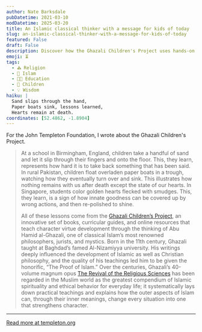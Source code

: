 ```yaml
---
author: Nate Barksdale
pubDatetime: 2021-03-10
modDatetime: 2025-03-20
title: An Islamic classical thinker with a message for kids of today
slug: an-islamic-classical-thinker-with-a-message-for-kids-of-today
featured: False
draft: False
description: Discover how the Ghazali Children's Project uses hands-on lessons, like spilling sand, to teach profound spiritual and ethical concepts to children.
emoji: ⏳
tags:
  - ⛪ Religion
  - 🌙 Islam
  - 👩‍🏫 Education
  - 👶 Children
  - 💡 Wisdom
haiku: |
  Sand slips through the hand,
  Paper boats sink, lessons learned,
  Hearts remain at death.
coordinates: [52.4862, -1.8904]
---
```


For the John Templeton Foundation, I wrote about the Ghazali Children's Project.

> At a school in Birmingham, England, children take a handful of sand and let it slip through their fingers and onto the floor. This, they learn, represents how hard it is to take back something that has been said. In rural Pakistan, children float overladen paper boats in a trough, watching how they eventually turn over and sink. This illustrates how nothing remains with us after death except the state of our hearts. In Singapore, students color golden hearts flecked with smudges. This, they learn, is a sign of how innate goodness can be covered up by wrong actions, and then re-polished to shine.
>
> All of these lessons come from the [Ghazali Children’s Project](https://ghazalichildren.org/), an innovative set of books, curricular guides, and online resources that teach character virtue development through the thinking of Abu Hamid al-Ghazali, one of classical Islam’s most renowned philosophers, jurists, and mystics. Born in the 11th century, Ghazali taught at Baghdad’s famed Al-Nizamiyya university. His writings deeply influenced the development of Islamic as well as Christian philosophy, and the quality of his teachings led him to be given the honorific, “The Proof of Islam.” Over the centuries, Ghazali’s 40-volume magnum opus [The Revival of the Religious Sciences](https://en.wikipedia.org/wiki/The_Revival_of_the_Religious_Sciences) has been regarded in the Muslim world as the greatest compendium of Islamic spirituality and ethical behavior for everyday life; it systematically lays down practical teachings and explains how the outer aspects of Islam can, through their inner meanings, change every situation into one that strengthens character.

---

[Read more at templeton.org](https://www.templeton.org/grant/publishing-illustrated-childrenos-books-and-workbooks-that-teach-and-encourage-character-and-virtue-development-in-generations-of-muslim-children)
